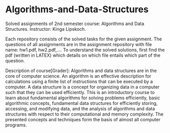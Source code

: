 # Algorithms-and-Data-Structures
Solved assignments of 2nd semester course: Algorithms and Data Structures. Instructor: Kinga Lipskoch.

Each repository consists of the solved tasks for the given assignment. The questions of all assignments are in the assignment repository with file name: hw1.pdf, hw2.pdf,.... To understand the solved solutions, first find the pdf (written in LATEX) which details on which file entails which part of the question. 

Description of course[Grader]: Algorithms and data structures are in the core of computer science. An algorithm is an effective description for calculations using a finite list of instructions that can be executed by a computer. A data structure is a concept for organizing data in a computer such that they can be used efficiently. This is an introductory course to learn about fundamental algorithms for solving problems efficiently, basic algorithmic concepts, fundamental data structures for efficiently storing, accessing, and modifying data, and the analysis of algorithms and data structures with respect to their computational and memory complexity. The presented concepts and techniques form the basis of almost all computer programs.
